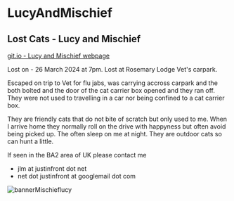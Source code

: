 # LucyAndMischief
## Lost Cats - Lucy and Mischief
  
[ git.io - Lucy and Mischief webpage ](https://nanjizal.github.io/LucyAndMischief/)
  
Lost on - 26 March 2024 at 7pm.
Lost at Rosemary Lodge Vet's carpark.
  
Escaped on trip to Vet for flu jabs, was carrying accross carpark and the both bolted and the door of the cat carrier box opened and they ran off.
They were not used to travelling in a car nor being confined to a cat carrier box.

They are friendly cats that do not bite of scratch but only used to me. When I arrive home they normally roll on the drive with happyness but often avoid being picked up. The often sleep on me at night. They are outdoor cats so can hunt a little.

If seen in the BA2 area of UK please contact me 
- jlm at justinfront dot net   
- net dot justinfront at googlemail dot com

![bannerMischieflucy](https://github.com/nanjizal/LucyAndMischief/assets/20134338/b6e558c1-af8b-41d6-81df-e457a886983a)
